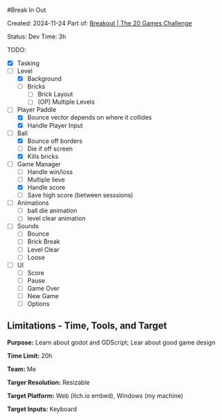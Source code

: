 #Break In Out

Created: 2024-11-24
Part of: [Breakout | The 20 Games Challenge](https://20_games_challenge.gitlab.io/games/breakout/)

Status: Dev
Time: 3h

TODO: 

- [x] Tasking
- [ ] Level
  - [x] Background 
  - [ ] Bricks
    - [ ] Brick Layout
    - [ ] (OP) Multiple Levels
- [ ] Player Paddle
  - [x] Bounce vector depends on where it collides
  - [x] Handle Player Input
- [ ] Ball 
  - [x] Bounce off borders
  - [ ] Die if off screen
  - [x] Kills bricks
- [ ] Game Manager
  - [ ] Handle win/loss
  - [ ] Multiple lieve
  - [x] Handle score
  - [ ] Save high score (between sesssions)
- [ ] Animations
  - [ ] ball die animation
  - [ ] level clear animation
- [ ] Sounds
  - [ ] Bounce
  - [ ] Brick Break
  - [ ] Level Clear
  - [ ] Loose
- [ ] UI
  - [ ] Score 
  - [ ] Pause
  - [ ] Game Over
  - [ ] New Game
  - [ ] Options

## Limitations - Time, Tools, and Target

**Purpose:** Learn about godot and GDScript; Lear about good game design

**Time Limit:** 20h

**Team:** Me

**Targer Resolution:** Resizable

**Target Platform:** Web (itch.io embed), Windows (my machine)

**Target Inputs:** Keyboard
